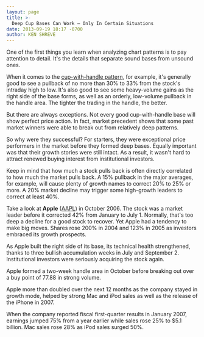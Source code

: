 ```yaml
---
layout: page
title: >-
  Deep Cup Bases Can Work — Only In Certain Situations
date: 2013-09-19 18:17 -0700
author: KEN SHREVE
---
```





One of the first things you learn when analyzing chart patterns is to pay attention to detail. It's the details that separate sound bases from unsound ones.

  

When it comes to the [cup-with-handle pattern](http://education.investors.com/investors-corner/671025-cup-with-handle-base.htm?Ntt=cup-with-handle-base), for example, it's generally good to see a pullback of no more than 30% to 33% from the stock's intraday high to low. It's also good to see some heavy-volume gains as the right side of the base forms, as well as an orderly, low-volume pullback in the handle area. The tighter the trading in the handle, the better.

  

But there are always exceptions. Not every good cup-with-handle base will show perfect price action. In fact, market precedent shows that some past market winners were able to break out from relatively deep patterns.

  

So why were they successful? For starters, they were exceptional price performers in the market before they formed deep bases. Equally important was that their growth stories were still intact. As a result, it wasn't hard to attract renewed buying interest from institutional investors.

  

Keep in mind that how much a stock pulls back is often directly correlated to how much the market pulls back. A 15% pullback in the major averages, for example, will cause plenty of growth names to correct 20% to 25% or more. A 20% market decline may trigger some high-growth leaders to correct at least 40%.

  

Take a look at **Apple** ([AAPL](https://research.investors.com/quote.aspx?symbol=AAPL)) in October 2006. The stock was a market leader before it corrected 42% from January to July 1. Normally, that's too deep a decline for a good stock to recover. Yet Apple had a tendency to make big moves. Shares rose 200% in 2004 and 123% in 2005 as investors embraced its growth prospects.

  

As Apple built the right side of its base, its technical health strengthened, thanks to three bullish accumulation weeks in July and September 2. Institutional investors were seriously acquiring the stock again.

  

Apple formed a two-week handle area in October before breaking out over a buy point of 77.88 in strong volume.

  

Apple more than doubled over the next 12 months as the company stayed in growth mode, helped by strong Mac and iPod sales as well as the release of the iPhone in 2007.

  

When the company reported fiscal first-quarter results in January 2007, earnings jumped 75% from a year earlier while sales rose 25% to \$5.1 billion. Mac sales rose 28% as iPod sales surged 50%.





